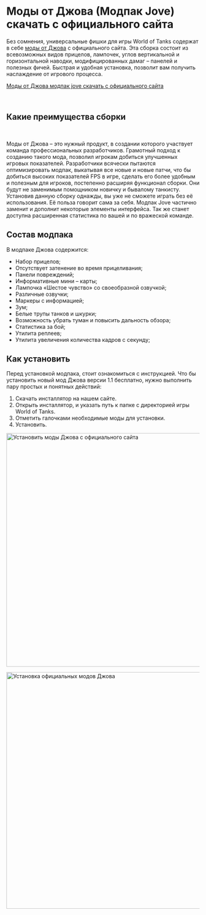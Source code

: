
<h1>Моды от Джова (Модпак Jove) скачать с официального сайта</h1>

<p>Без сомнения, универсальные фишки для игры World of Tanks содержат в себе&nbsp;<a href="https://gotanki.ru/modyi-ot-jove-world-of-tanks/">моды от Джова</a>&nbsp;с официального сайта. Эта сборка состоит из всевозможных видов прицелов, лампочек, углов вертикальной и горизонтальной наводки, модифицированных дамаг &ndash; панелей и полезных фичей. Быстрая и удобная установка, позволит вам получить наслаждение от игрового процесса.</p>
<p><a href="https://gotanki.ru/modyi-ot-jove-world-of-tanks/">Моды от Джова модпак jove скачать с официального сайта</a></p>

<nav>&nbsp;</nav>

<h2>Какие преимущества сборки</h2>

<aside>&nbsp;</aside>

<p>Моды от Джова &ndash; это нужный продукт, в создании которого участвует команда профессиональных разработчиков. Грамотный подход к созданию такого мода, позволил игрокам добиться улучшенных игровых показателей. Разработчики всячески пытаются оптимизировать модпак, выкатывая все новые и новые патчи, что бы добиться высоких показателей FPS в игре, сделать его более удобным и полезным для игроков, постепенно расширяя функционал сборки. Они будут не заменимым помощником новичку и бывалому танкисту. Установив данную сборку однажды, вы уже не сможете играть без её использования. Её польза говорит сама за себя. Модпак Jove частично заменит и дополнит некоторые элементы интерфейса. Так же станет доступна расширенная статистика по вашей и по вражеской команде.</p>

<h2>Состав модпака</h2>

<p>В модпаке Джова содержится:</p>

<ul>
	<li>Набор прицелов;</li>
	<li>Отсутствует затенение во время прицеливания;</li>
	<li>Панели повреждений;</li>
	<li>Информативные мини &ndash; карты;</li>
	<li>Лампочка &laquo;Шестое чувство&raquo; со своеобразной озвучкой;</li>
	<li>Различные озвучки;</li>
	<li>Маркеры с информацией;</li>
	<li>Зум;</li>
	<li>Белые трупы танков и шкурки;</li>
	<li>Возможность убрать туман и повысить дальность обзора;</li>
	<li>Статистика за бой;</li>
	<li>Утилита реплеев;</li>
	<li>Утилита увеличения количества кадров с секунду;</li>
</ul>

<h2>Как установить</h2>

<p>Перед установкой модпака, стоит ознакомиться с инструкцией. Что бы установить новый мод Джова версии 1.1 бесплатно, нужно выполнить пару простых и понятных действий:</p>

<ol>
	<li>Скачать инсталлятор на нашем сайте.</li>
	<li>Открыть инсталлятор, и указать путь к папке с директорией игры World of Tanks.</li>
	<li>Отметить галочками необходимые моды для установки.</li>
	<li>Установить.</li>
</ol>

<p><img alt="Установить моды Джова с официального сайта" data-popup="true" decoding="async" height="609" itemprop="contentUrl url" loading="lazy" sizes="(max-width: 680px) 100vw, 680px" src="https://gotanki.ru/wp-content/uploads/2018/09/ustanovit-mody-dzhova-s-oficialnogo-sajta-e1542832928115.jpg" srcset="https://gotanki.ru/wp-content/uploads/2018/09/ustanovit-mody-dzhova-s-oficialnogo-sajta-e1542832928115.jpg 680w, https://gotanki.ru/wp-content/uploads/2018/09/ustanovit-mody-dzhova-s-oficialnogo-sajta-e1542832928115-300x269.jpg 300w, https://gotanki.ru/wp-content/uploads/2018/09/ustanovit-mody-dzhova-s-oficialnogo-sajta-e1542832928115-167x150.jpg 167w" width="680" /></p>

<p><img alt="Установка официальных модов Джова" data-popup="true" decoding="async" height="617" itemprop="contentUrl url" loading="lazy" sizes="(max-width: 680px) 100vw, 680px" src="https://gotanki.ru/wp-content/uploads/2018/09/ustanovka-oficialnyh-modov-dzhova-e1542832959293.jpg" srcset="https://gotanki.ru/wp-content/uploads/2018/09/ustanovka-oficialnyh-modov-dzhova-e1542832959293.jpg 680w, https://gotanki.ru/wp-content/uploads/2018/09/ustanovka-oficialnyh-modov-dzhova-e1542832959293-300x272.jpg 300w, https://gotanki.ru/wp-content/uploads/2018/09/ustanovka-oficialnyh-modov-dzhova-e1542832959293-165x150.jpg 165w" width="680" /></p>
